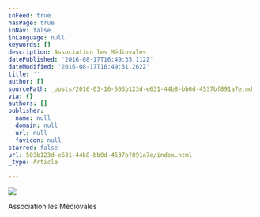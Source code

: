```yaml
---
inFeed: true
hasPage: true
inNav: false
inLanguage: null
keywords: []
description: Association les Médiovales
datePublished: '2016-08-17T16:49:35.112Z'
dateModified: '2016-08-17T16:49:31.262Z'
title: ''
author: []
sourcePath: _posts/2016-03-16-503b123d-e631-44b8-bb0d-4537bf891a7e.md
via: {}
authors: []
publisher:
  name: null
  domain: null
  url: null
  favicon: null
starred: false
url: 503b123d-e631-44b8-bb0d-4537bf891a7e/index.html
_type: Article

---
```

![](https://the-grid-user-content.s3-us-west-2.amazonaws.com/188cf125-745e-4eb4-9f94-326450141cb2.jpg)

Association les Médiovales